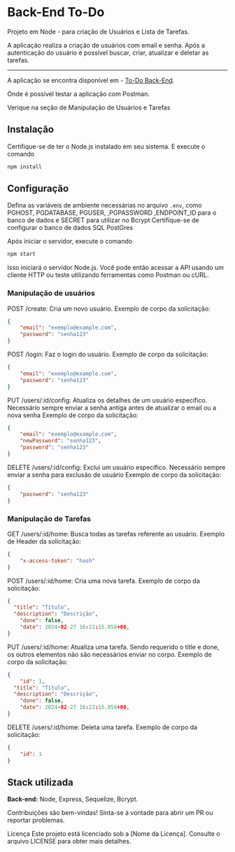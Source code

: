 # Back-End To-Do

Projeto em Node - para criação de Usuários e Lista de Tarefas.

A aplicação realiza a criação de usuários com email e senha.
Após a autenticação do usuário é possível buscar, criar, atualizar e deletar as tarefas.

---

A aplicação se encontra disponível em - [To-Do Back-End](https://to-do-jar3.onrender.com).

Onde é possível testar a aplicação com Postman.

Verique na seção de Manipulação de Usuários e Tarefas

## Instalação

Certifique-se de ter o Node.js instalado em seu sistema. E execute o comando

```bash
npm install
```

## Configuração

Defina as variáveis de ambiente necessárias no arquivo `.env`, como PGHOST, PGDATABASE, PGUSER, ,PGPASSWORD ,ENDPOINT_ID para o banco de dados e SECRET para utilizar no Bcrypt
Certifique-se de configurar o banco de dados SQL PostGres

Após iniciar o servidor, execute o comando

```bash
npm start
```

Isso iniciará o servidor Node.js. Você pode então acessar a API usando um cliente HTTP ou teste utilizando ferramentas como Postman ou cURL.

### Manipulação de usuários

POST /create: Cria um novo usuário.
Exemplo de corpo da solicitação:

```json
{
    "email": "exemplo@example.com",
    "password": "senha123"
}
```

POST /login: Faz o login do usuário.
Exemplo de corpo da solicitação:

```json
{
    "email": "exemplo@example.com",
    "password": "senha123"
}
```

PUT /users/:id/config: Atualiza os detalhes de um usuário específico. Necessário sempre enviar a senha antiga antes de atualizar o email ou a nova senha
Exemplo de corpo da solicitação:

```json
{
    "email": "exemplo@example.com",
    "newPassword": "senha123",
    "password": "senha123"
}
```

DELETE /users/:id/config: Exclui um usuário específico.
Necessário sempre enviar a senha para exclusão de usuário
Exemplo de corpo da solicitação:

```json
{
    "password": "senha123"
}
```

### Manipulação de Tarefas

GET /users/:id/home: Busca todas as tarefas referente ao usuário.
Exemplo de Header da solicitação:

```json
{
    "x-access-token": "hash"
}
```

POST /users/:id/home: Cria uma nova tarefa.
Exemplo de corpo da solicitação:

```json
{
  "title": "Título",
  "description": "Descrição",
    "done": false,
    "date": 2024-02-27 16:22:15.058+00,
}
```

PUT /users/:id/home: Atualiza uma tarefa.
Sendo requerido o title e done, os outros elementos não são necessários enviar no corpo.
Exemplo de corpo da solicitação:

```json
{
    "id": 1,
  "title": "Título",
  "description": "Descrição",
    "done": false,
    "date": 2024-02-27 16:22:15.058+00,
}
```

DELETE /users/:id/home: Deleta uma tarefa.
Exemplo de corpo da solicitação:

```json
{
    "id": 1
}
```

## Stack utilizada

**Back-end:** Node, Express, Sequelize, Bcrypt.

Contribuições são bem-vindas! Sinta-se à vontade para abrir um PR ou reportar problemas.

Licença
Este projeto está licenciado sob a [Nome da Licença]. Consulte o arquivo LICENSE para obter mais detalhes.
